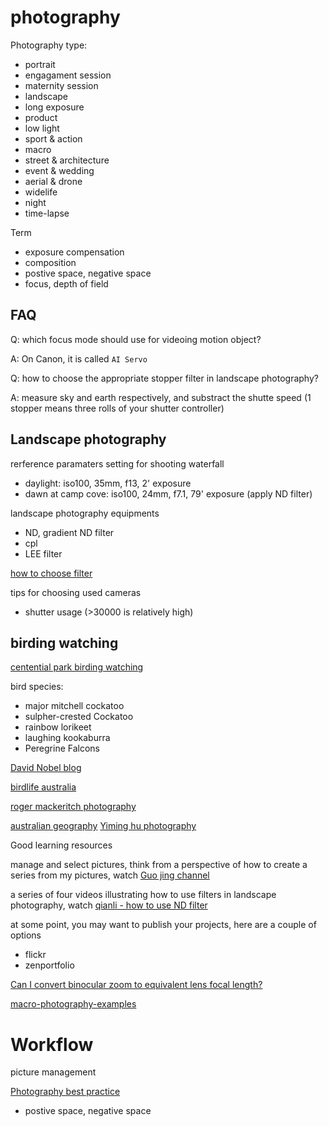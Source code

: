 # photography

Photography type:

- portrait
 - engagament session
 - maternity session
- landscape
- long exposure
- product
- low light
- sport & action
- macro
- street & architecture
- event & wedding
- aerial & drone
- widelife
- night
- time-lapse

Term

- exposure compensation
- composition
- postive space, negative space
- focus, depth of field

## FAQ

Q: which focus mode should use for videoing motion object?

A: On Canon, it is called `AI Servo`

Q: how to choose the appropriate stopper filter in landscape photography?

A: measure sky and earth respectively, and substract the shutte speed (1 stopper means three rolls of your shutter controller) 

## Landscape photography

rerference paramaters setting for shooting waterfall

- daylight: iso100, 35mm, f13, 2' exposure
- dawn at camp cove: iso100, 24mm, f7.1, 79' exposure (apply ND filter)

landscape photography equipments

- ND, gradient ND filter
- cpl
- LEE filter

[how to choose filter](https://zhuanlan.zhihu.com/p/35561200)

tips for choosing used cameras

- shutter usage (>30000 is relatively high)

## birding watching

[centential park birding watching](https://www.centennialparklands.com.au/visit/things-to-see-and-do/birdwatching/bird-spotting-challenge)

bird species:

- major mitchell cockatoo
- sulpher-crested Cockatoo
- rainbow lorikeet
- laughing kookaburra
- Peregrine Falcons

[David Nobel blog](http://www.david-noble.net/blog/?tag=orchids)

[birdlife australia](http://www.birdlife.org.au/bird-profile/welcome-swallow)

[roger mackeritch photography](https://www.rogermackertichphotography.com/)

[australian geography](https://www.australiangeographic.com.au/topics/wildlife/2017/02/guide-to-bird-watching-in-sydney/)
[Yiming hu photography](http://majestic-nature.com/)

Good learning resources

manage and select pictures, think from a perspective of how to create a series from my pictures, watch [Guo jing channel](https://www.youtube.com/watch?v=mZLFGamhpBI)

a series of four videos illustrating how to use filters in landscape photography, watch [qianli - how to use ND filter](https://www.youtube.com/watch?v=H1B5Jut96tc)

at some point, you may want to publish your projects, here are a couple of options
- flickr
- zenportfolio

[Can I convert binocular zoom to equivalent lens focal length?](https://photo.stackexchange.com/questions/87917/can-i-convert-binocular-zoom-to-equivalent-lens-focal-length)

[macro-photography-examples](https://www.thephotoargus.com/beautiful-examples-of-macro-photography/)

# Workflow 

picture management

[Photography best practice](https://www.dpbestflow.org/links/36)
- postive space, negative space




